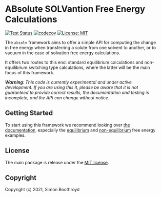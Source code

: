 # ABsolute SOLVantion Free Energy Calculations

[![Test Status](https://github.com/simonboothroyd/absolv/actions/workflows/ci.yaml/badge.svg?branch=main)](https://github.com/simonboothroyd/absolv/actions/workflows/ci.yaml)
[![codecov](https://codecov.io/gh/simonboothroyd/absolv/branch/main/graph/badge.svg)](https://codecov.io/gh/simonboothroyd/absolv/branch/main)
[![License: MIT](https://img.shields.io/badge/License-MIT-yellow.svg)](https://opensource.org/licenses/MIT)

The `absolv` framework aims to offer a simple API for computing the change in free energy when transferring a solute 
from one solvent to another, or to vacuum in the case of solvation free energy calculations.

It offers two routes to this end: standard equilibrium calculations and non-equilibrium switching type calculations, 
where the latter will be the main focus of this framework.

***Warning**: This code is currently experimental and under active development. If you are using this it, please be 
aware that it is not guaranteed to provide correct results, the documentation and testing is incomplete, and the
API can change without notice.*

## Getting Started

To start using this framework we recommend looking over [the documentation](https://simonboothroyd.github.io/absolv/),
especially the [equilibrium](https://simonboothroyd.github.io/absolv/examples/equilibrium.html) and 
[non-equilibrium](https://simonboothroyd.github.io/absolv/examples/non-equilibrium.html) free energy examples.

## License

The main package is release under the [MIT license](LICENSE). 

## Copyright

Copyright (c) 2021, Simon Boothroyd
